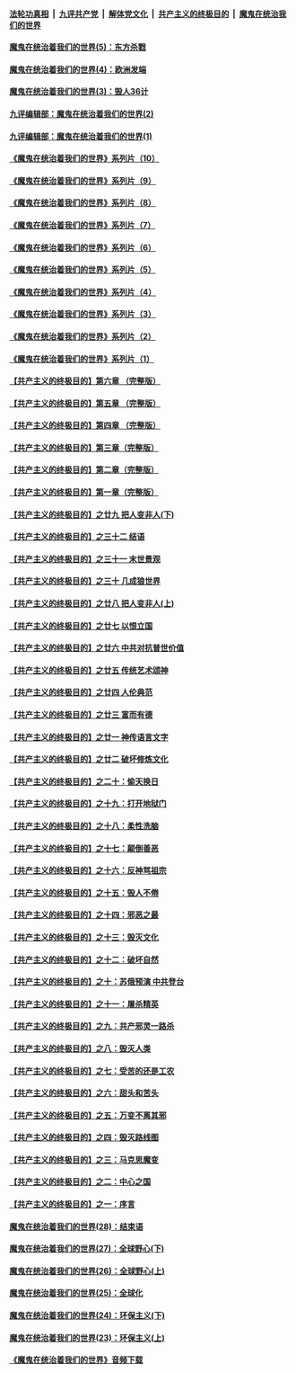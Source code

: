 

####  [法轮功真相](../../../../basic/blob/master/README.md?t=09190331) &nbsp;|&nbsp; [九评共产党](../../../../9ping.md/blob/master/README.md?t=09190331) &nbsp;|&nbsp; [解体党文化](../../../../jtdwh.md/blob/master/README.md?t=09190331)  &nbsp;|&nbsp; [共产主义的终极目的](../../../../gczydzjmd.md/blob/master/README.md?t=09190331) &nbsp;|&nbsp; [魔鬼在统治我们的世界](../../../../mgztzwmdsj.md/blob/master/README.md?t=09190331) 

#### [魔鬼在统治着我们的世界(5)：东方杀戮](../pages/nsc422/n10417707.md?t=09190331) 

#### [魔鬼在统治着我们的世界(4)：欧洲发端](../pages/nsc422/n10414890.md?t=09190331) 

#### [魔鬼在统治着我们的世界(3)：毁人36计](../pages/nsc422/n10411583.md?t=09190331) 

#### [九评编辑部：魔鬼在统治着我们的世界(2)](../pages/nsc422/n10410036.md?t=09190331) 

#### [九评编辑部：魔鬼在统治着我们的世界(1)](../pages/nsc422/n10406825.md?t=09190331) 

#### [《魔鬼在统治着我们的世界》系列片（10）](../pages/nsc422/n12292670.md?t=09190331) 

#### [《魔鬼在统治着我们的世界》系列片（9）](../pages/nsc422/n12290859.md?t=09190331) 

#### [《魔鬼在统治着我们的世界》系列片（8）](../pages/nsc422/n12287445.md?t=09190331) 

#### [《魔鬼在统治着我们的世界》系列片（7）](../pages/nsc422/n12283425.md?t=09190331) 

#### [《魔鬼在统治着我们的世界》系列片（6）](../pages/nsc422/n12282314.md?t=09190331) 

#### [《魔鬼在统治着我们的世界》系列片（5）](../pages/nsc422/n12281419.md?t=09190331) 

#### [《魔鬼在统治着我们的世界》系列片（4）](../pages/nsc422/n12274024.md?t=09190331) 

#### [《魔鬼在统治着我们的世界》系列片（3）](../pages/nsc422/n12271322.md?t=09190331) 

#### [《魔鬼在统治着我们的世界》系列片（2）](../pages/nsc422/n12269049.md?t=09190331) 

#### [《魔鬼在统治着我们的世界》系列片（1）](../pages/nsc422/n12267575.md?t=09190331) 

#### [【共产主义的终极目的】第六章 （完整版）](../pages/nsc422/n11428913.md?t=09190331) 

#### [【共产主义的终极目的】第五章 （完整版）](../pages/nsc422/n11428912.md?t=09190331) 

#### [【共产主义的终极目的】第四章 （完整版）](../pages/nsc422/n11428907.md?t=09190331) 

#### [【共产主义的终极目的】第三章（完整版）](../pages/nsc422/n11428848.md?t=09190331) 

#### [【共产主义的终极目的】第二章（完整版）](../pages/nsc422/n11428831.md?t=09190331) 

#### [【共产主义的终极目的】第一章（完整版）](../pages/nsc422/n11417651.md?t=09190331) 

#### [【共产主义的终极目的】之廿九 把人变非人(下)](../pages/nsc422/n11344140.md?t=09190331) 

#### [【共产主义的终极目的】之三十二 结语](../pages/nsc422/n11360535.md?t=09190331) 

#### [【共产主义的终极目的】之三十一 末世景观](../pages/nsc422/n11351129.md?t=09190331) 

#### [【共产主义的终极目的】之三十 几成狼世界](../pages/nsc422/n11348280.md?t=09190331) 

#### [【共产主义的终极目的】之廿八 把人变非人(上)](../pages/nsc422/n11340492.md?t=09190331) 

#### [【共产主义的终极目的】之廿七 以恨立国](../pages/nsc422/n11336944.md?t=09190331) 

#### [【共产主义的终极目的】之廿六 中共对抗普世价值](../pages/nsc422/n11324785.md?t=09190331) 

#### [【共产主义的终极目的】之廿五 传统艺术颂神](../pages/nsc422/n11296396.md?t=09190331) 

#### [【共产主义的终极目的】之廿四 人伦典范](../pages/nsc422/n11296397.md?t=09190331) 

#### [【共产主义的终极目的】之廿三 富而有德](../pages/nsc422/n11283598.md?t=09190331) 

#### [【共产主义的终极目的】之廿一 神传语言文字](../pages/nsc422/n11263265.md?t=09190331) 

#### [【共产主义的终极目的】之廿二 破坏修炼文化](../pages/nsc422/n11245728.md?t=09190331) 

#### [【共产主义的终极目的】之二十：偷天换日](../pages/nsc422/n11238846.md?t=09190331) 

#### [【共产主义的终极目的】之十九：打开地狱门](../pages/nsc422/n11206376.md?t=09190331) 

#### [【共产主义的终极目的】之十八：柔性洗脑](../pages/nsc422/n11199994.md?t=09190331) 

#### [【共产主义的终极目的】之十七：颠倒善恶](../pages/nsc422/n11179782.md?t=09190331) 

#### [【共产主义的终极目的】之十六：反神骂祖宗](../pages/nsc422/n11166798.md?t=09190331) 

#### [【共产主义的终极目的】之十五：毁人不倦](../pages/nsc422/n11166792.md?t=09190331) 

#### [【共产主义的终极目的】之十四：邪恶之最](../pages/nsc422/n11150249.md?t=09190331) 

#### [【共产主义的终极目的】之十三：毁灭文化](../pages/nsc422/n11135227.md?t=09190331) 

#### [【共产主义的终极目的】之十二：破坏自然](../pages/nsc422/n11135214.md?t=09190331) 

#### [【共产主义的终极目的】之十：苏俄预演 中共登台](../pages/nsc422/n11118424.md?t=09190331) 

#### [【共产主义的终极目的】之十一：屠杀精英](../pages/nsc422/n11118442.md?t=09190331) 

#### [【共产主义的终极目的】之九：共产邪灵一路杀](../pages/nsc422/n11114139.md?t=09190331) 

#### [【共产主义的终极目的】之八：毁灭人类](../pages/nsc422/n11108503.md?t=09190331) 

#### [【共产主义的终极目的】之七：受苦的还是工农](../pages/nsc422/n11101809.md?t=09190331) 

#### [【共产主义的终极目的】之六：甜头和苦头](../pages/nsc422/n11096971.md?t=09190331) 

#### [【共产主义的终极目的】之五：万变不离其邪](../pages/nsc422/n11091285.md?t=09190331) 

#### [【共产主义的终极目的】之四：毁灭路线图](../pages/nsc422/n11086284.md?t=09190331) 

#### [【共产主义的终极目的】之三：马克思魔变](../pages/nsc422/n11061941.md?t=09190331) 

#### [【共产主义的终极目的】之二：中心之国](../pages/nsc422/n11047728.md?t=09190331) 

#### [【共产主义的终极目的】之一：序言](../pages/nsc422/n11086077.md?t=09190331) 

#### [魔鬼在统治着我们的世界(28)：结束语](../pages/nsc422/n10936246.md?t=09190331) 

#### [魔鬼在统治着我们的世界(27)：全球野心(下)](../pages/nsc422/n10928319.md?t=09190331) 

#### [魔鬼在统治着我们的世界(26)：全球野心(上)](../pages/nsc422/n10900318.md?t=09190331) 

#### [魔鬼在统治着我们的世界(25)：全球化](../pages/nsc422/n10788205.md?t=09190331) 

#### [魔鬼在统治着我们的世界(24)：环保主义(下)](../pages/nsc422/n10695307.md?t=09190331) 

#### [魔鬼在统治着我们的世界(23)：环保主义(上)](../pages/nsc422/n10688613.md?t=09190331) 

#### [《魔鬼在统治着我们的世界》音频下载](../pages/nsc422/n10635553.md?t=09190331) 

